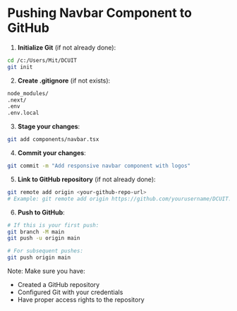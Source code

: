 # Pushing Navbar Component to GitHub

1. **Initialize Git** (if not already done):
```bash
cd /c:/Users/Mit/DCUIT
git init
```

2. **Create .gitignore** (if not exists):
```bash
node_modules/
.next/
.env
.env.local
```

3. **Stage your changes**:
```bash
git add components/navbar.tsx
```

4. **Commit your changes**:
```bash
git commit -m "Add responsive navbar component with logos"
```

5. **Link to GitHub repository** (if not already done):
```bash
git remote add origin <your-github-repo-url>
# Example: git remote add origin https://github.com/yourusername/DCUIT.git
```

6. **Push to GitHub**:
```bash
# If this is your first push:
git branch -M main
git push -u origin main

# For subsequent pushes:
git push origin main
```

Note: Make sure you have:
- Created a GitHub repository
- Configured Git with your credentials
- Have proper access rights to the repository
